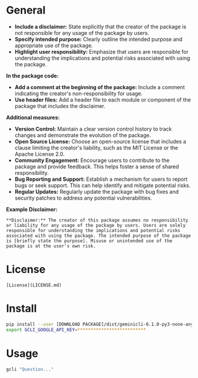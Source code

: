# General

* **Include a disclaimer:** State explicitly that the creator of the package is not responsible for any usage of the package by users.
* **Specify intended purpose:** Clearly outline the intended purpose and appropriate use of the package.
* **Highlight user responsibility:** Emphasize that users are responsible for understanding the implications and potential risks associated with using the package.

**In the package code:**

* **Add a comment at the beginning of the package:** Include a comment indicating the creator's non-responsibility for usage.
* **Use header files:** Add a header file to each module or component of the package that includes the disclaimer.

**Additional measures:**

* **Version Control:** Maintain a clear version control history to track changes and demonstrate the evolution of the package.
* **Open Source License:** Choose an open-source license that includes a clause limiting the creator's liability, such as the MIT License or the Apache License 2.0.
* **Community Engagement:** Encourage users to contribute to the package and provide feedback. This helps foster a sense of shared responsibility.
* **Bug Reporting and Support:** Establish a mechanism for users to report bugs or seek support. This can help identify and mitigate potential risks.
* **Regular Updates:** Regularly update the package with bug fixes and security patches to address any potential vulnerabilities.

**Example Disclaimer:**

```
**Disclaimer:** The creator of this package assumes no responsibility or liability for any usage of the package by users. Users are solely responsible for understanding the implications and potential risks associated with using the package. The intended purpose of the package is [briefly state the purpose]. Misuse or unintended use of the package is at the user's own risk.
```

# License

```
[License](LICENSE.md)
```

# Install

```sh
pip install --user [DOWNLOAD PACKAGE]/dist/geminicli-0.1.0-py3-none-any.whl
export GCLI_GOOGLE_API_KEY=**************************
```

# Usage

```sh
gcli "Question..."
```

